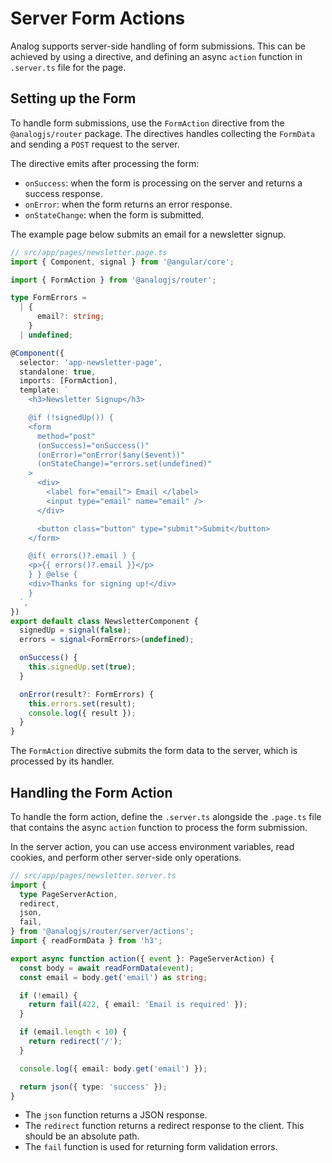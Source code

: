 # Server Form Actions

Analog supports server-side handling of form submissions. This can be achieved by using a directive, and defining an async `action` function in `.server.ts` file for the page.

## Setting up the Form

To handle form submissions, use the `FormAction` directive from the `@analogjs/router` package. The directives handles collecting the `FormData` and sending a `POST` request to the server.

The directive emits after processing the form:

- `onSuccess`: when the form is processing on the server and returns a success response.
- `onError`: when the form returns an error response.
- `onStateChange`: when the form is submitted.

The example page below submits an email for a newsletter signup.

```ts
// src/app/pages/newsletter.page.ts
import { Component, signal } from '@angular/core';

import { FormAction } from '@analogjs/router';

type FormErrors =
  | {
      email?: string;
    }
  | undefined;

@Component({
  selector: 'app-newsletter-page',
  standalone: true,
  imports: [FormAction],
  template: `
    <h3>Newsletter Signup</h3>

    @if (!signedUp()) {
    <form
      method="post"
      (onSuccess)="onSuccess()"
      (onError)="onError($any($event))"
      (onStateChange)="errors.set(undefined)"
    >
      <div>
        <label for="email"> Email </label>
        <input type="email" name="email" />
      </div>

      <button class="button" type="submit">Submit</button>
    </form>

    @if( errors()?.email ) {
    <p>{{ errors()?.email }}</p>
    } } @else {
    <div>Thanks for signing up!</div>
    }
  `,
})
export default class NewsletterComponent {
  signedUp = signal(false);
  errors = signal<FormErrors>(undefined);

  onSuccess() {
    this.signedUp.set(true);
  }

  onError(result?: FormErrors) {
    this.errors.set(result);
    console.log({ result });
  }
}
```

The `FormAction` directive submits the form data to the server, which is processed by its handler.

## Handling the Form Action

To handle the form action, define the `.server.ts` alongside the `.page.ts` file that contains the async `action` function to process the form submission.

In the server action, you can use access environment variables, read cookies, and perform other server-side only operations.

```ts
// src/app/pages/newsletter.server.ts
import {
  type PageServerAction,
  redirect,
  json,
  fail,
} from '@analogjs/router/server/actions';
import { readFormData } from 'h3';

export async function action({ event }: PageServerAction) {
  const body = await readFormData(event);
  const email = body.get('email') as string;

  if (!email) {
    return fail(422, { email: 'Email is required' });
  }

  if (email.length < 10) {
    return redirect('/');
  }

  console.log({ email: body.get('email') });

  return json({ type: 'success' });
}
```

- The `json` function returns a JSON response.
- The `redirect` function returns a redirect response to the client. This should be an absolute path.
- The `fail` function is used for returning form validation errors.
